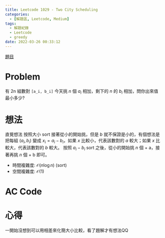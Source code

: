 ```yaml
---
title: Leetcode 1029 - Two City Scheduling
categories:
  - [解題區, Leetcode, Medium]
tags:
  - 解題紀錄
  - Leetcode
  - greedy
date: 2022-03-26 00:33:12
---
```


[題目](https://leetcode.com/problems/two-city-scheduling/)

# Problem
有 2n 組數對 `[a_i, b_i]` 今天挑 $n$ 個 $a_i$ 相加，剩下的 $n$ 的 $b_i$ 相加，問你出來值最小多少?

# 想法

直覺想法 按照大小 sort 接著從小的開始挑，但是 $b$ 就不保證是小的，有個想法是把每組 $(a_i, b_i)$ 變成 $x_i = a_i - b_i$，如果 $x$ 比較小，代表該數對的 $a$ 較大；如果 $x$ 比較大，代表該數對的 $b$ 較大。
按照 $a_i - b_i$ sort 之後，從小的開始挑 $n$ 個 + a，接著再挑 $n$ 個 + b 即可。

- 時間複雜度: $\mathcal{O}(n\log{n})$ (sort)
- 空間複雜度: $\mathcal{O}(1)$

# AC Code
<script src="https://emgithub.com/embed.js?target=https%3A%2F%2Fgithub.com%2Froy4801%2Fsolved_problems%2Fblob%2Fmaster%2Fleetcode%2F1029.cpp%23L17-L35&style=github&showBorder=on&showLineNumbers=on&showFileMeta=on&showCopy=on"></script>

# 心得

一開始沒想到可以用相差來化簡大小比較，看了題解才有想法QQ

